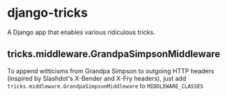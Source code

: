 # django-tricks
A Django app that enables various ridiculous tricks.

## tricks.middleware.GrandpaSimpsonMiddleware
To append witticisms from Grandpa Simpson to outgoing HTTP headers (inspired by Slashdot's X-Bender and X-Fry headers),
just add `tricks.middleware.GrandpaSimpsonMiddleware` to `MIDDLEWARE_CLASSES`